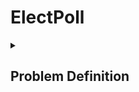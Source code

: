 # ElectPoll
<details>
  <summary>
    <h2>Problem Definition<h2/>
  </summary>

Despite the potential benefits of electronic voting, the adoption of e-voting in Nigeria (and any other countries) has been slow due o a lack of infrastructure and a slow adaptation of technology. The traditional paper ballot system is prone to errors and fraud and causes long lines and delays on election day. The stress of the paper ballot system needs to be addressed with an efficient and secure solution.

ElectPoll aims to provide a secure, reliable, and user-friendly online platform for conducting polls and elections, overcoming the limitations of the paper-based system and promoting the broader adoption of e-voting in Nigeria (and any other countries), thus increasing the accuracy and transparency of the electoral process.
</details>
